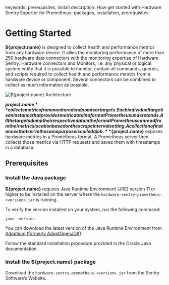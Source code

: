 keywords: prerequisites, install
description: How get started with Hardware Sentry Exporter for Prometheus: packages, installation, prerequisites.

# Getting Started

**${project.name}** is designed to collect health and performance metrics from any hardware device. It allies the monitoring performance of more than 250 hardware data connectors with the monitoring expertise of Hardware Sentry. Hardware connectors and Monitors, i.e. any physical or logical system entity that it is possible to monitor, contain all commands, queries, and scripts required to collect health and performance metrics from a hardware device or component. Several connectors can be combined to collect as much information as possible.

![**${project.name}** Architecture](./images/mat_prom_architecture_diagram.png)

**${project.name}** collects metrics from monitored endpoints or targets. Each individual target is an instance that provides metric data in a format Prometheus understands. All the targets dump their respective data in the format Prometheus can read from the /metrics location based on the scrape interval setting. A collection of instances that serve the same purpose is called a job. **${project.name}** exposes hardware metrics in a Prometheus format. A Prometheus server then collects those metrics via HTTP requests and saves them with timestamps in a database.

## Prerequisites

### Install the Java package

**${project.name}** requires Java Runtime Environment (JRE) version 11 or higher to be installed on the server where the ```hardware-sentry-prometheus-<version>.jar``` is running.

To verify the version installed on your system, run the following command:

```batch
java -version
```
You can download the latest version of the Java Runtime Environment from <a href="https://adoptium.net/" target="_blank">Adoptium (formerly AdoptOpenJDK)</a>.

Follow the standard installation procedure provided in the Oracle Java documentation.

### Install the ${project.name} package

Download the ```hardware-sentry-prometheus-<version>.jar``` from the Sentry Software’s Website.